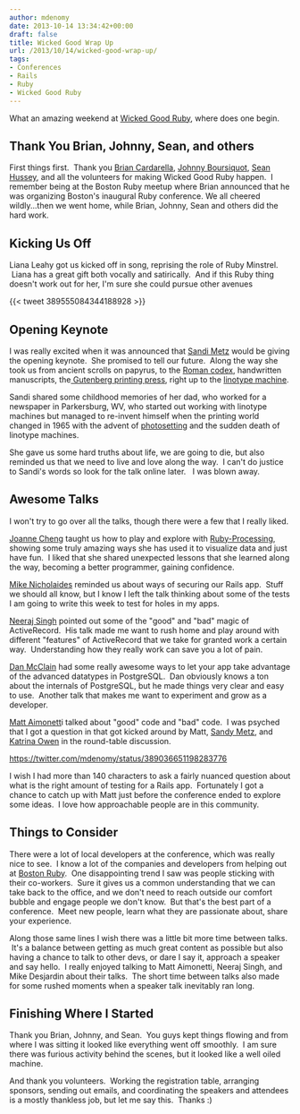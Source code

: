 ```yaml
---
author: mdenomy
date: 2013-10-14 13:34:42+00:00
draft: false
title: Wicked Good Wrap Up
url: /2013/10/14/wicked-good-wrap-up/
tags:
- Conferences
- Rails
- Ruby
- Wicked Good Ruby
---
```


What an amazing weekend at [Wicked Good Ruby](http://wickedgoodruby.com/), where does one begin.


## Thank You Brian, Johnny, Sean, and others


First things first.  Thank you [Brian Cardarella](http://dockyard.com/), [Johnny Boursiquot](http://jboursiquot.com/), [Sean Hussey](https://twitter.com/seanhussey), and all the volunteers for making Wicked Good Ruby happen.  I remember being at the Boston Ruby meetup where Brian announced that he was organizing Boston's inaugural Ruby conference. We all cheered wildly...then we went home, while Brian, Johnny, Sean and others did the hard work.


## Kicking Us Off


Liana Leahy got us kicked off in song, reprising the role of Ruby Minstrel.  Liana has a great gift both vocally and satirically.  And if this Ruby thing doesn't work out for her, I'm sure she could pursue other avenues

{{< tweet 389555084344188928 >}}


## Opening Keynote


I was really excited when it was announced that [Sandi Metz](http://www.sandimetz.com/) would be giving the opening keynote.  She promised to tell our future.  Along the way she took us from ancient scrolls on papyrus, to the [Roman codex](http://theromansnet.blogspot.com/2012/01/writing-in-roman-times-wax-tablets-and.html), handwritten manuscripts, the[ Gutenberg printing press](http://en.wikipedia.org/wiki/Printing_press#Gutenberg.27s_press), right up to the [linotype machine](http://en.wikipedia.org/wiki/Linotype_machine).

Sandi shared some childhood memories of her dad, who worked for a newspaper in Parkersburg, WV, who started out working with linotype machines but managed to re-invent himself when the printing world changed in 1965 with the advent of [photosetting](http://en.wikipedia.org/wiki/Phototypesetting) and the sudden death of linotype machines.

She gave us some hard truths about life, we are going to die, but also reminded us that we need to live and love along the way.  I can't do justice to Sandi's words so look for the talk online later.   I was blown away.


## Awesome Talks


I won't try to go over all the talks, though there were a few that I really liked.

[Joanne Cheng](http://joannecheng.me/) taught us how to play and explore with [Ruby-Processing](https://github.com/jashkenas/ruby-processing), showing some truly amazing ways she has used it to visualize data and just have fun.  I liked that she shared unexpected lessons that she learned along the way, becoming a better programmer, gaining confidence.

[Mike Nicholaides](http://ablegray.com/) reminded us about ways of securing our Rails app.  Stuff we should all know, but I know I left the talk thinking about some of the tests I am going to write this week to test for holes in my apps.

[Neeraj Singh](http://bigbinary.com/neeraj) pointed out some of the "good" and "bad" magic of ActiveRecord.  His talk made me want to rush home and play around with different "features" of ActiveRecord that we take for granted work a certain way.  Understanding how they really work can save you a lot of pain.

[Dan McClain](http://danmcclain.net/) had some really awesome ways to let your app take advantage of the advanced datatypes in PostgreSQL.  Dan obviously knows a ton about the internals of PostgreSQL, but he made things very clear and easy to use.  Another talk that makes me want to experiment and grow as a developer.

[Matt Aimonett](https://twitter.com/mattetti)i talked about "good" code and "bad" code.  I was psyched that I got a question in that got kicked around by Matt, [Sandy Metz](http://www.sandimetz.com/), and [Katrina Owen](http://kytrinyx.com/) in the round-table discussion.

https://twitter.com/mdenomy/status/389036651198283776

I wish I had more than 140 characters to ask a fairly nuanced question about what is the right amount of testing for a Rails app.  Fortunately I got a chance to catch up with Matt just before the conference ended to explore some ideas.  I love how approachable people are in this community.


## Things to Consider


There were a lot of local developers at the conference, which was really nice to see.  I know a lot of the companies and developers from helping out at [Boston Ruby](http://bostonrb.org/).  One disappointing trend I saw was people sticking with their co-workers.  Sure it gives us a common understanding that we can take back to the office, and we don't need to reach outside our comfort bubble and engage people we don't know.  But that's the best part of a conference.  Meet new people, learn what they are passionate about, share your experience.

Along those same lines I wish there was a little bit more time between talks.  It's a balance between getting as much great content as possible but also having a chance to talk to other devs, or dare I say it, approach a speaker and say hello.  I really enjoyed talking to Matt Aimonetti, Neeraj Singh, and Mike Desjardin about their talks.  The short time between talks also made for some rushed moments when a speaker talk inevitably ran long.


## Finishing Where I Started


Thank you Brian, Johnny, and Sean.  You guys kept things flowing and from where I was sitting it looked like everything went off smoothly.  I am sure there was furious activity behind the scenes, but it looked like a well oiled machine.

And thank you volunteers.  Working the registration table, arranging sponsors, sending out emails, and coordinating the speakers and attendees is a mostly thankless job, but let me say this.  Thanks :)
